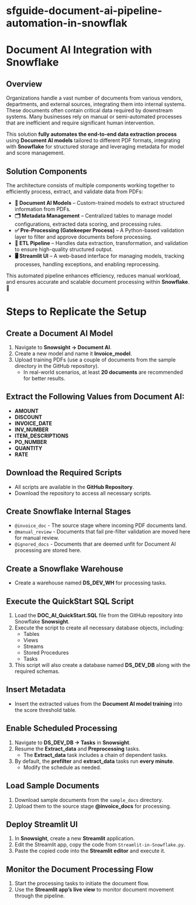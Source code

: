 # sfguide-document-ai-pipeline-automation-in-snowflak

# Document AI Integration with Snowflake  

## Overview  

Organizations handle a vast number of documents from various vendors, departments, and external sources, integrating them into internal systems. These documents often contain critical data required by downstream systems. Many businesses rely on manual or semi-automated processes that are inefficient and require significant human intervention.  

This solution **fully automates the end-to-end data extraction process** using **Document AI models** tailored to different PDF formats, integrating with **Snowflake** for structured storage and leveraging metadata for model and score management.  

## Solution Components  

The architecture consists of multiple components working together to efficiently process, extract, and validate data from PDFs:  

- **📄 Document AI Models** – Custom-trained models to extract structured information from PDFs.  
- **🗂 Metadata Management** – Centralized tables to manage model configurations, extracted data scoring, and processing rules.  
- **✅ Pre-Processing (Gatekeeper Process)** – A Python-based validation layer to filter and approve documents before processing.  
- **🔄 ETL Pipeline** – Handles data extraction, transformation, and validation to ensure high-quality structured output.  
- **🖥 Streamlit UI** – A web-based interface for managing models, tracking processes, handling exceptions, and enabling reprocessing.  

This automated pipeline enhances efficiency, reduces manual workload, and ensures accurate and scalable document processing within **Snowflake**. 🚀  



# Steps to Replicate the Setup

## Create a Document AI Model

1. Navigate to **Snowsight → Document AI**.
2. Create a new model and name it **Invoice_model**.
3. Upload training PDFs (use a couple of documents from the sample directory in the GitHub repository).  
   - In real-world scenarios, at least **20 documents** are recommended for better results.

## Extract the Following Values from Document AI:

- **AMOUNT**
- **DISCOUNT**
- **INVOICE_DATE**
- **INV_NUMBER**
- **ITEM_DESCRIPTIONS**
- **PO_NUMBER**
- **QUANTITY**
- **RATE**

## Download the Required Scripts

- All scripts are available in the **GitHub Repository**.
- Download the repository to access all necessary scripts.

## Create Snowflake Internal Stages

- `@invoice_doc` - The source stage where incoming PDF documents land.
- `@manual_review` - Documents that fail pre-filter validation are moved here for manual review.
- `@ignored_docs` - Documents that are deemed unfit for Document AI processing are stored here.

## Create a Snowflake Warehouse

- Create a warehouse named **DS_DEV_WH** for processing tasks.

## Execute the QuickStart SQL Script

1. Load the **DOC_AI_QuickStart.SQL** file from the GitHub repository into Snowflake **Snowsight**.
2. Execute the script to create all necessary database objects, including:
   - Tables
   - Views
   - Streams
   - Stored Procedures
   - Tasks
3. This script will also create a database named **DS_DEV_DB** along with the required schemas.

## Insert Metadata

- Insert the extracted values from the **Document AI model training** into the score threshold table.

## Enable Scheduled Processing

1. Navigate to **DS_DEV_DB → Tasks** in **Snowsight**.
2. Resume the **Extract_data** and **Preprocessing** tasks.
   - The **Extract_data** task includes a chain of dependent tasks.
3. By default, the **prefilter** and **extract_data** tasks run **every minute**.
   - Modify the schedule as needed.

## Load Sample Documents

1. Download sample documents from the `sample_docs` directory.
2. Upload them to the source stage **@invoice_docs** for processing.

## Deploy Streamlit UI

1. In **Snowsight**, create a new **Streamlit** application.
2. Edit the Streamlit app, copy the code from `Streamlit-in-Snowflake.py`.
3. Paste the copied code into the **Streamlit editor** and execute it.

## Monitor the Document Processing Flow

1. Start the processing tasks to initiate the document flow.
2. Use the **Streamlit app’s live view** to monitor document movement through the pipeline.
